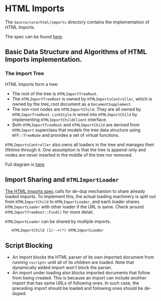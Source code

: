# HTML Imports

The `Source/core/html/imports` directory contains the implementation of
HTML Imports.

The spec can be found [here](https://w3c.github.io/webcomponents/spec/imports/).

## Basic Data Structure and Algorithms of HTML Imports implementation.

### The Import Tree

HTML Imports form a tree:

* The root of the tree is `HTMLImportTreeRoot`.
* The `HTMLImportTreeRoot` is owned by `HTMLImportsController`, which is owned
  by the tree_root document as a `DocumentSupplement`.
* The non-root nodes are `HTMLImportChild`. They are all owned by
  `HTMLImporTreeRoot`.  `LinkStyle` is wired into `HTMLImportChild` by
  implementing `HTMLImportChildClient` interface.
* Both `HTMLImportTreeRoot` and `HTMLImportChild` are derived from `HTMLImport`
  superclass that models the tree data structure using `WTF::TreeNode` and
  provides a set of virtual functions.

`HTMLImportsController` also owns all loaders in the tree and manages their
lifetime through it.  One assumption is that the tree is append-only and
nodes are never inserted in the middle of the tree nor removed.

Full diagram is [here](https://docs.google.com/drawings/d/1jFQrO0IupWrlykTNzQ3Nv2SdiBiSz4UE9-V3-vDgBb0/)

## Import Sharing and `HTMLImportLoader`

[The HTML Imports spec](https://w3c.github.io/webcomponents/spec/imports/) calls
for de-dup mechanism to share already loaded imports.
To implement this, the actual loading machinery is split out from
`HTMLImportChild` to `HTMLImportLoader`, and each loader shares
`HTMLImportLoader` with other loader if the URL is same.  Check around
`HTMLImportTreeRoot::Find()` for more detail.

`HTMLImportLoader` can be shared by multiple imports.

```
   HTMLImportChild (1)-->(*) HTMLImportLoader
```

## Script Blocking

- An import blocks the HTML parser of its own imported document from running
  `<script>` until all of its children are loaded.  Note that dynamically added
  import won't block the parser.
- An import under loading also blocks imported documents that follow from
  being created.  This is because an import can include another import that
  has same URLs of following ones.  In such case, the preceding import should
  be loaded and following ones should be de-duped.